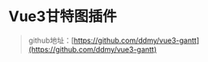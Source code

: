 # Vue3甘特图插件
> github地址：[https://github.com/ddmy/vue3-gantt](https://github.com/ddmy/vue3-gantt)
<script setup>
import vue3gantt from "/src/components/vue3-gantt/index.vue"
</script>
